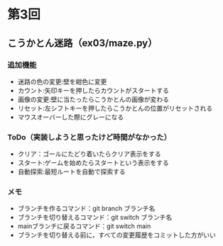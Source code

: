 # 第3回
## こうかとん迷路（ex03/maze.py）
### 追加機能
- 迷路の色の変更:壁を紺色に変更
- カウント:矢印キーを押したらカウントがスタートする
- 画像の変更:壁に当たったらこうかとんの画像が変わる
- リセット:左シフトキーを押したらこうかとんの位置がリセットされる
- マウスオーバーした際にグレーになる
### ToDo（実装しようと思ったけど時間がなかった）
- クリア：ゴールにたどり着いたらクリア表示をする
- スタート:ゲームを始めたらスタートという表示をする
- 自動探索:最短ルートを自動で探索する
### メモ
- ブランチを作るコマンド：git branch ブランチ名
- ブランチを切り替えるコマンド：git switch ブランチ名
- mainブランチに戻るコマンド：git switch main
- ブランチを切り替える前に，すべての変更履歴をコミットした方がいい